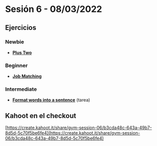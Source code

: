 # Sesión 6 - 08/03/2022


## Ejercicios

### Newbie

- [**Plus Two**](../exercises/plus-two/README.md)

### Beginner

- [**Job Matching**](../exercises/job-matching/README.md)

### Intermediate

- [**Format words into a sentence**](../exercises/format-words/README.md) (tarea)


## Kahoot en el checkout

[https://create.kahoot.it/share/gym-session-06/b3cda48c-643a-49b7-8d5d-5c70f5be6fe4](https://create.kahoot.it/share/gym-session-06/b3cda48c-643a-49b7-8d5d-5c70f5be6fe4)
